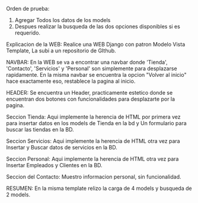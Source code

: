 Orden de prueba:
1) Agregar Todos los datos de los models
2) Despues realizar la busqueda de las dos opciones disponibles si es requerido.

Explicacion de la WEB:
    Realice una WEB Django con patron Modelo Vista Template,
    La subi a un repositorio de GIthub.

NAVBAR:
    En la WEB se va a encontrar una navbar donde 'Tienda', 'Contacto', 'Servicios' y 'Personal' son simplemente para desplazarse rapidamente.
    En la misma navbar se encuentra la opcion "Volver al inicio" hace exactamente eso, restablece la pagina al inicio.

HEADER:
    Se encuentra un Header, practicamente estetico donde se encuentran dos botones con funcionalidades para desplazarte por la pagina.

Seccion Tienda:
    Aqui implemente la herencia de HTML por primera vez para insertar datos en los models de Tienda en la bd y Un formulario para buscar las tiendas en la BD.

Seccion Servicios:
    Aqui implemente la herencia de HTML otra vez para Insertar y Buscar datos de servicios en la BD.

Seccion Personal:
    Aqui implemente la herencia de HTML otra vez para Insertar Empleados y Clientes en la BD.

Seccion del Contacto:
    Muestro informacion personal, sin funcionalidad.


RESUMEN:
    En la misma template relizo la carga de 4 models y busqueda de 2 models. 